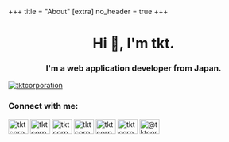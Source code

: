 +++
title = "About"
[extra]
no_header = true
+++

<h1 align="center">Hi 👋, I'm tkt.</h1>
<h3 align="center">I'm a web application developer from Japan.</h3>

<p align="left"> <a href="https://twitter.com/tktcorporation" target="blank"><img src="https://img.shields.io/twitter/follow/tktcorporation?logo=twitter&style=for-the-badge" alt="tktcorporation" /></a> </p>

<h3 align="left">Connect with me:</h3>

<p>
<a href="https://github.com/tktcorporation" target="blank"><img src="https://cdn.jsdelivr.net/npm/simple-icons@3.0.1/icons/github.svg" alt="tktcorporation" height="30" width="40" class="icon" /></a> <a href="https://twitter.com/tktcorporation" target="blank">
<a href="https://dev.to/tktcorporation" target="blank"><img src="https://cdn.jsdelivr.net/npm/simple-icons@3.0.1/icons/dev-dot-to.svg" alt="tktcorporation" height="30" width="40" class="icon" /></a> <a href="https://twitter.com/tktcorporation" target="blank"><img src="https://cdn.jsdelivr.net/npm/simple-icons@3.0.1/icons/twitter.svg" alt="tktcorporation" height="30" width="40" class="icon" /></a> <a href="https://linkedin.com/in/tktcorporation" target="blank"><img src="https://cdn.jsdelivr.net/npm/simple-icons@3.0.1/icons/linkedin.svg" alt="tktcorporation" height="30" width="40" class="icon" /></a> <a href="https://stackoverflow.com/users/12852199" target="blank"><img src="https://cdn.jsdelivr.net/npm/simple-icons@3.0.1/icons/stackoverflow.svg" alt="tktcorporation" height="30" width="40" class="icon" /></a> <a href="https://instagram.com/tktcorporation" target="blank"><img src="https://cdn.jsdelivr.net/npm/simple-icons@3.0.1/icons/instagram.svg" alt="tktcorporation" height="30" width="40" class="icon" /></a> <a href="https://medium.com/@tktcorporation" target="blank"><img src="https://cdn.jsdelivr.net/npm/simple-icons@3.0.1/icons/medium.svg" alt="@tktcorporation" height="30" width="40" class="icon" /></a>
</p>

<!-- <h3 align="left">Support:</h3>
<p><a href="https://www.buymeacoffee.com/tktcorporation" > <img align="left" src="https://cdn.buymeacoffee.com/buttons/v2/default-yellow.png" alt="tktcorporation" class="icon" height="100" /></a></p> -->
